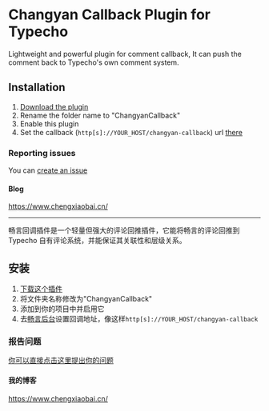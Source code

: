 Changyan Callback Plugin for Typecho
=========================

Lightweight and powerful plugin for comment callback, It can push the comment back to Typecho's own comment system.

## Installation

1. [Download the plugin](https://github.com/mrgeneralgoo/typecho-changyan-callback/archive/master.zip)
2. Rename the folder name to "ChangyanCallback"
3. Enable this plugin
4. Set the callback (`http[s]://YOUR_HOST/changyan-callback`) url  [there](http://changyan.kuaizhan.com/setting/common/further)

### Reporting issues

You can [create an issue](https://github.com/mrgeneralgoo/typecho-changyan-callback/issues/new)

####  Blog

https://www.chengxiaobai.cn/

------

畅言回调插件是一个轻量但强大的评论回推插件，它能将畅言的评论回推到 Typecho 自有评论系统，并能保证其关联性和层级关系。

## 安装

1. [下载这个插件](https://github.com/mrgeneralgoo/typecho-changyan-callback/archive/master.zip)
2. 将文件夹名称修改为"ChangyanCallback"
3. 添加到你的项目中并启用它
4. 去[畅言后台](http://changyan.kuaizhan.com/setting/common/further)设置回调地址，像这样`http[s]://YOUR_HOST/changyan-callback`

### 报告问题

[你可以直接点击这里提出你的问题](https://github.com/mrgeneralgoo/typecho-changyan-callback/issues/new)

#### 我的博客
https://www.chengxiaobai.cn/